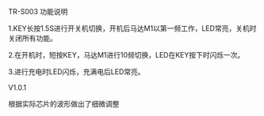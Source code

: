 TR-S003 功能说明

1.KEY长按1.5S进行开关机切换，开机后马达M1以第一频工作，LED常亮，关机时关闭所有功能。

2.在开机时，短按KEY，马达M1进行10频切换，LED在KEY按下时闪烁一次。

3.进行充电时LED闪烁，充满电后LED常亮。


V1.0.1

根据实际芯片的波形做出了细微调整
